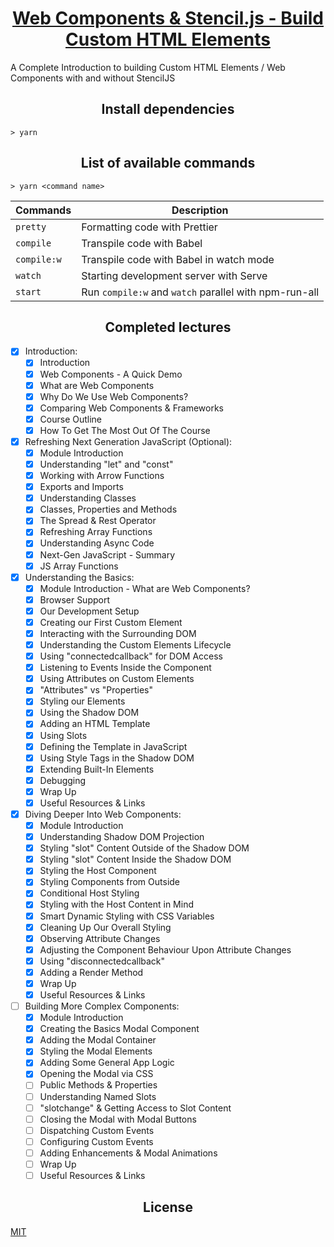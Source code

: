 <h1 align="center">
  <a href="https://www.udemy.com/web-components-stenciljs-build-custom-html-elements" title="Link to this course">Web Components & Stencil.js - Build Custom HTML Elements</a>
</h1>

A Complete Introduction to building Custom HTML Elements / Web Components with and without StencilJS

<h2 align="center">Install dependencies</h2>

```
> yarn
```

<h2 align="center">List of available commands</h2>

```
> yarn <command name>
```

<table>
  <thead>
    <tr>
      <th>Commands</th>
      <th>Description</th>
    </tr>
  </thead>
  <tbody>
    <tr>
      <td>
        <code>pretty</code>
      </td>
      <td>
        Formatting code with Prettier
      </td>
    </tr>
    <tr>
      <td>
        <code>compile</code>
      </td>
      <td>
        Transpile code with Babel
      </td>
    </tr>
    <tr>
      <td>
        <code>compile:w</code>
      </td>
      <td>
        Transpile code with Babel in watch mode
      </td>
    </tr>
    <tr>
      <td>
        <code>watch</code>
      </td>
      <td>
        Starting development server with Serve
      </td>
    </tr>
    <tr>
      <td>
        <code>start</code>
      </td>
      <td>
        Run <code>compile:w</code> and <code>watch</code> parallel with npm-run-all
      </td>
    </tr>
  </tbody>
</table>

<h2 align="center">Completed lectures</h2>

- [x] Introduction:
  - [x] Introduction
  - [x] Web Components - A Quick Demo
  - [x] What are Web Components
  - [x] Why Do We Use Web Components?
  - [x] Comparing Web Components & Frameworks
  - [x] Course Outline
  - [x] How To Get The Most Out Of The Course
- [x] Refreshing Next Generation JavaScript (Optional):
  - [x] Module Introduction
  - [x] Understanding "let" and "const"
  - [x] Working with Arrow Functions
  - [x] Exports and Imports
  - [x] Understanding Classes
  - [x] Classes, Properties and Methods
  - [x] The Spread & Rest Operator
  - [x] Refreshing Array Functions
  - [x] Understanding Async Code
  - [x] Next-Gen JavaScript - Summary
  - [x] JS Array Functions
- [x] Understanding the Basics:
  - [x] Module Introduction - What are Web Components?
  - [x] Browser Support
  - [x] Our Development Setup
  - [x] Creating our First Custom Element
  - [x] Interacting with the Surrounding DOM
  - [x] Understanding the Custom Elements Lifecycle
  - [x] Using "connectedcallback" for DOM Access
  - [x] Listening to Events Inside the Component
  - [x] Using Attributes on Custom Elements
  - [x] "Attributes" vs "Properties"
  - [x] Styling our Elements
  - [x] Using the Shadow DOM
  - [x] Adding an HTML Template
  - [x] Using Slots
  - [x] Defining the Template in JavaScript
  - [x] Using Style Tags in the Shadow DOM
  - [x] Extending Built-In Elements
    <!-- - [ ] Time to Practice - The Basics -->
  - [x] Debugging
  - [x] Wrap Up
  - [x] Useful Resources & Links
- [x] Diving Deeper Into Web Components:
  - [x] Module Introduction
  - [x] Understanding Shadow DOM Projection
  - [x] Styling "slot" Content Outside of the Shadow DOM
  - [x] Styling "slot" Content Inside the Shadow DOM
  - [x] Styling the Host Component
  - [x] Styling Components from Outside
  - [x] Conditional Host Styling
  - [x] Styling with the Host Content in Mind
  - [x] Smart Dynamic Styling with CSS Variables
  - [x] Cleaning Up Our Overall Styling
  - [x] Observing Attribute Changes
  - [x] Adjusting the Component Behaviour Upon Attribute Changes
  - [x] Using "disconnectedcallback"
  - [x] Adding a Render Method
  - [x] Wrap Up
  - [x] Useful Resources & Links
- [ ] Building More Complex Components:
  - [x] Module Introduction
  - [x] Creating the Basics Modal Component
  - [x] Adding the Modal Container
  - [x] Styling the Modal Elements
  - [x] Adding Some General App Logic
  - [x] Opening the Modal via CSS
  - [ ] Public Methods & Properties
  - [ ] Understanding Named Slots
  - [ ] "slotchange" & Getting Access to Slot Content
  - [ ] Closing the Modal with Modal Buttons
  - [ ] Dispatching Custom Events
  - [ ] Configuring Custom Events
  - [ ] Adding Enhancements & Modal Animations
  - [ ] Wrap Up
  - [ ] Useful Resources & Links

<h2 align="center">License</h2>

[MIT](/LICENSE)

